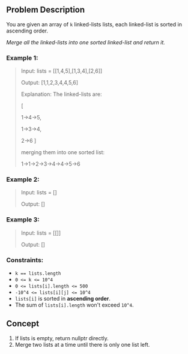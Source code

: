 ## Problem Description

You are given an array of `k` linked-lists lists, each linked-list is sorted in ascending order.

*Merge all the linked-lists into one sorted linked-list and return it.*

### Example 1:

> Input: lists = [[1,4,5],[1,3,4],[2,6]]
>
> Output: [1,1,2,3,4,4,5,6]
>
> Explanation: The linked-lists are:
>
> [
>
> 1->4->5,
>
> 1->3->4,
>
> >
> 2->6
]
>
> merging them into one sorted list:
>
> 1->1->2->3->4->4->5->6

### Example 2:

> Input: lists = []
>
> Output: []

### Example 3:

> Input: lists = [[]]
>
> Output: []

### Constraints:

- `k == lists.length`
- `0 <= k <= 10^4`
- `0 <= lists[i].length <= 500`
- `-10^4 <= lists[i][j] <= 10^4`
- `lists[i]` is sorted in **ascending order**.
- The sum of `lists[i].length` won't exceed `10^4`.

## Concept
1. If lists is empty, return nullptr directly.
2. Merge two lists at a time until there is only one list left.
